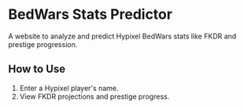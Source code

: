 # BedWars Stats Predictor

A website to analyze and predict Hypixel BedWars stats like FKDR and prestige progression.

## How to Use

1. Enter a Hypixel player's name.
2. View FKDR projections and prestige progress.
